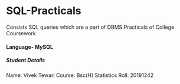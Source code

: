 # SQL-Practicals

Consists SQL queries which are a part of DBMS Practicals of College Coursework 

#### Language- MySQL 
##### Student Details 
Name: Vivek Tewari 
Course: Bsc(H) Statistics 
Roll: 20191242 



